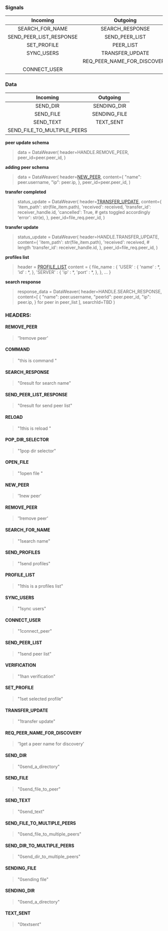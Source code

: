 ### Signals

|        Incoming         |          Outgoing           |
|:-----------------------:|:---------------------------:|
|     SEARCH_FOR_NAME     |       SEARCH_RESPONSE       |
| SEND_PEER_LIST_RESPONSE |       SEND_PEER_LIST        |
|       SET_PROFILE       |          PEER_LIST          |
|       SYNC_USERS        |       TRANSFER_UPDATE       |
|                         | REQ_PEER_NAME_FOR_DISCOVERY |
|      CONNECT_USER       |                             |

### Data

|          Incoming           |   Outgoing   |
|:---------------------------:|:------------:|
|          SEND_DIR           | SENDING_DIR  |
|          SEND_FILE          | SENDING_FILE |
|          SEND_TEXT          |  TEXT_SENT   |
| SEND_FILE_TO_MULTIPLE_PEERS |              |


**peer update schema**
> data = DataWeaver(
> header=HANDLE.REMOVE_PEER,
> peer_id=peer.peer_id,
> )

**adding peer schema**

> data = DataWeaver(
>   header=[NEW_PEER](#NEW_PEER),
>   content={
>       "name": peer.username,
>       "ip": peer.ip,
>   },
>   peer_id=peer.peer_id,
> )
 

**transfer completed**

> status_update = DataWeaver(
>   header=[TRANSFER_UPDATE](#TRANSFER_UPDATE),
>   content={
>       'item_path': str(file_item.path),
>       'received': received,
>       'transfer_id': receiver_handle.id,
>       'cancelled': True,  # gets toggled accordingly
>       'error': str(e),
>   },
>   peer_id=file_req.peer_id,
> )

**transfer update**
> status_update = DataWeaver(
>    header=HANDLE.TRANSFER_UPDATE,
>    content={
>        'item_path': str(file_item.path),
>        'received': received,  # length
>        'transfer_id': receiver_handle.id,
>    },
>    peer_id=file_req.peer_id,
>)


**profiles list**
> header = [PROFILE_LIST](#PROFILE_LIST)
> content = {
>     file_name : {
>         'USER' : {
>             'name' : *,
>             'id' : *,
>         },
>         'SERVER' : {
>             'ip' : *,
>             'port' : *,
>         },
>     },
>     ...
> }

**search response**
> response_data = DataWeaver(
>     header=HANDLE.SEARCH_RESPONSE,
>     content=[
>         {
>             "name": peer.username,
>             "peerId": peer.peer_id,
>             "ip": peer.ip,
>         } for peer in peer_list
>     ],
>    searchId=TBD
> )



### HEADERS:

#### REMOVE_PEER

> '1remove peer'

#### COMMAND

> "this is command "

#### SEARCH_RESPONSE

> "0result for search name"

#### SEND_PEER_LIST_RESPONSE

> "0result for send peer list"

#### RELOAD

> "1this is reload  "

#### POP_DIR_SELECTOR

> "1pop dir selector"

#### OPEN_FILE

> "1open file       "

#### NEW_PEER

> '1new peer'

#### REMOVE_PEER

> '1remove peer'

#### SEARCH_FOR_NAME

> "1search name"

#### SEND_PROFILES

> "1send profiles"

#### PROFILE_LIST

> "1this is a profiles list"

#### SYNC_USERS

> "1sync users"

#### CONNECT_USER

> "1connect_peer"

#### SEND_PEER_LIST

> "1send peer list"

#### VERIFICATION

> "1han verification"

#### SET_PROFILE

> "1set selected profile"

#### TRANSFER_UPDATE

> "1transfer update"

#### REQ_PEER_NAME_FOR_DISCOVERY

> '1get a peer name for discovery'

#### SEND_DIR

> "0send_a_directory"

#### SEND_FILE

> "0send_file_to_peer"

#### SEND_TEXT

> "0send_text"

#### SEND_FILE_TO_MULTIPLE_PEERS

> "0send_file_to_multiple_peers"

#### SEND_DIR_TO_MULTIPLE_PEERS

> "0send_dir_to_multiple_peers"

#### SENDING_FILE

> "0sending file"

#### SENDING_DIR

> "0send_a_directory"

#### TEXT_SENT

> "0textsent"